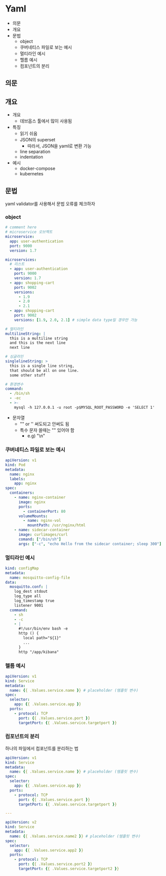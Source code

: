 # Yaml

- 의문
- 개요
- 문법
  - object
  - 쿠버네티스 파일로 보는 예시
  - 멀티라인 예시
  - 헬름 예시
  - 컴포넌트의 분리

## 의문

## 개요

- 개요
  - 데브옵스 툴에서 많이 사용됨
- 특징
  - 읽기 쉬움
  - JSON의 superset
    - 따라서, JSON을 yaml로 변환 가능
  - line separation
  - indentation
- 예시
  - docker-compose
  - kubernetes

## 문법

yaml validator를 사용해서 문법 오류를 체크하자

### object

```yaml
# comment here
# microservice 오브젝트
microservice:
  app: user-authentication
  port: 9000
  version: 1.7

microservices:
  # 리스트
  - app: user-authentication
    port: 9000
    version: 1.7
  - app: shopping-cart
    port: 9002
    versions:
      - 1.9
      - 2.0
      - 2.1
  - app: shopping-cart
    port: 9002
    versions: [1.9, 2.0, 2.1] # simple data type일 경우만 가능

# 멀티라인
multilineString: |
  this is a multiline string
  and this is the next line
  next line

# 싱글라인
singlelineString: >
  this is a single line string,
  that should be all on one line.
  some other stuff

# 환경변수
command:
  - /bin/sh
  - -ec
  - >-
    mysql -h 127.0.0.1 -u root -p$MYSQL_ROOT_PASSWORD -e 'SELECT 1'
```

- 문자열
  - "" or '' 써도되고 안써도 됨
  - 특수 문자 쓸때는 "" 있어야 함
    - e.g) "\n"

### 쿠버네티스 파일로 보는 예시

```yaml
apiVersion: v1
kind: Pod
metadata:
  name: nginx
  labels:
    app: nginx
spec:
  containers:
    - name: nginx-container
      image: nginx
      ports:
        - containerPort: 80
      volumeMounts:
        - name: nginx-vol
          mountPath: /usr/nginx/html
    - name: sidecar-container
      image: curlimages/curl
      comand: ["/bin/sh"]
      args: ["-c", "echo Hello from the sidecar container; sleep 300"]
```

### 멀티라인 예시

```yaml
kind: configMap
metadata:
  name: mosquitto-config-file
data:
  mosquitto.conf: |
    log_dest stdout
    log_type all
    log_timestamp true
    listener 9001
  command:
    - sh
    - -c
    - |
      #!/usr/bin/env bash -e
      http () {
        local path="${1}"
        ...
      }
      http "/app/kibana"
```

### 헬름 예시

```yaml
apiVersion: v1
kind: Service
metadata:
  name: {{ .Values.service.name }} # placeholder (템플릿 변수)
spec:
  selector:
    app: {{ .Values.service.app }}
  ports:
    - protocol: TCP
      port: {{ .Values.service.port }}
      targetPort: {{ .Values.service.targetport }}
```

### 컴포넌트의 분리

하나의 파일에서 컴포넌트를 분리하는 법

```yaml
apiVersion: v1
kind: Service
metadata:
  name: {{ .Values.service.name }} # placeholder (템플릿 변수)
spec:
  selector:
    app: {{ .Values.service.app }}
  ports:
    - protocol: TCP
      port: {{ .Values.service.port }}
      targetPort: {{ .Values.service.targetport }}

---

apiVersion: v2
kind: Service
metadata:
  name: {{ .Values.service.name2 }} # placeholder (템플릿 변수)
spec:
  selector:
    app: {{ .Values.service.app2 }}
  ports:
    - protocol: TCP
      port: {{ .Values.service.port2 }}
      targetPort: {{ .Values.service.targetport2 }}
```
